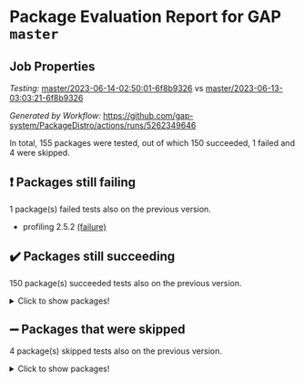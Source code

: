 # Package Evaluation Report for GAP `master`

## Job Properties

*Testing:* [master/2023-06-14-02:50:01-6f8b9326](https://github.com/gap-system/PackageDistro/blob/data/reports/master/2023-06-14-02:50:01-6f8b9326) vs [master/2023-06-13-03:03:21-6f8b9326](https://github.com/gap-system/PackageDistro/blob/data/reports/master/2023-06-13-03:03:21-6f8b9326)

*Generated by Workflow:* https://github.com/gap-system/PackageDistro/actions/runs/5262349646

In total, 155 packages were tested, out of which 150 succeeded, 1 failed and 4 were skipped.

## :exclamation: Packages still failing

1 package(s) failed tests also on the previous version.
- profiling 2.5.2 [(failure)](https://github.com/gap-system/PackageDistro/actions/runs/5262349646/jobs/9511614217)

## :heavy_check_mark: Packages still succeeding

150 package(s) succeeded tests also on the previous version.
<details><summary>Click to show packages!</summary>

- 4ti2interface 2023.02-04 [(success)](https://github.com/gap-system/PackageDistro/actions/runs/5262349646/jobs/9511602902)
- ace 5.6.2 [(success)](https://github.com/gap-system/PackageDistro/actions/runs/5262349646/jobs/9511603033)
- aclib 1.3.2 [(success)](https://github.com/gap-system/PackageDistro/actions/runs/5262349646/jobs/9511603149)
- agt 0.3.1 [(success)](https://github.com/gap-system/PackageDistro/actions/runs/5262349646/jobs/9511603247)
- alnuth 3.2.1 [(success)](https://github.com/gap-system/PackageDistro/actions/runs/5262349646/jobs/9511603343)
- anupq 3.3.0 [(success)](https://github.com/gap-system/PackageDistro/actions/runs/5262349646/jobs/9511603440)
- atlasrep 2.1.6 [(success)](https://github.com/gap-system/PackageDistro/actions/runs/5262349646/jobs/9511603562)
- autodoc 2022.10.20 [(success)](https://github.com/gap-system/PackageDistro/actions/runs/5262349646/jobs/9511603682)
- automata 1.15 [(success)](https://github.com/gap-system/PackageDistro/actions/runs/5262349646/jobs/9511603823)
- automgrp 1.3.2 [(success)](https://github.com/gap-system/PackageDistro/actions/runs/5262349646/jobs/9511603934)
- autpgrp 1.11 [(success)](https://github.com/gap-system/PackageDistro/actions/runs/5262349646/jobs/9511604046)
- cap 2023.05-12 [(success)](https://github.com/gap-system/PackageDistro/actions/runs/5262349646/jobs/9511604152)
- caratinterface 2.3.5 [(success)](https://github.com/gap-system/PackageDistro/actions/runs/5262349646/jobs/9511604306)
- cddinterface 2022.11.01 [(success)](https://github.com/gap-system/PackageDistro/actions/runs/5262349646/jobs/9511604407)
- circle 1.6.6 [(success)](https://github.com/gap-system/PackageDistro/actions/runs/5262349646/jobs/9511604510)
- classicpres 1.22 [(success)](https://github.com/gap-system/PackageDistro/actions/runs/5262349646/jobs/9511604604)
- cohomolo 1.6.11 [(success)](https://github.com/gap-system/PackageDistro/actions/runs/5262349646/jobs/9511604705)
- congruence 1.2.5 [(success)](https://github.com/gap-system/PackageDistro/actions/runs/5262349646/jobs/9511604810)
- corelg 1.56 [(success)](https://github.com/gap-system/PackageDistro/actions/runs/5262349646/jobs/9511604941)
- crime 1.6 [(success)](https://github.com/gap-system/PackageDistro/actions/runs/5262349646/jobs/9511605067)
- crisp 1.4.6 [(success)](https://github.com/gap-system/PackageDistro/actions/runs/5262349646/jobs/9511605193)
- crypting 0.10.4 [(success)](https://github.com/gap-system/PackageDistro/actions/runs/5262349646/jobs/9511605300)
- cryst 4.1.26 [(success)](https://github.com/gap-system/PackageDistro/actions/runs/5262349646/jobs/9511605437)
- crystcat 1.1.10 [(success)](https://github.com/gap-system/PackageDistro/actions/runs/5262349646/jobs/9511605585)
- ctbllib 1.3.6 [(success)](https://github.com/gap-system/PackageDistro/actions/runs/5262349646/jobs/9511605704)
- cubefree 1.19 [(success)](https://github.com/gap-system/PackageDistro/actions/runs/5262349646/jobs/9511605837)
- curlinterface 2.3.2 [(success)](https://github.com/gap-system/PackageDistro/actions/runs/5262349646/jobs/9511605954)
- cvec 2.8.1 [(success)](https://github.com/gap-system/PackageDistro/actions/runs/5262349646/jobs/9511606075)
- datastructures 0.3.0 [(success)](https://github.com/gap-system/PackageDistro/actions/runs/5262349646/jobs/9511606210)
- deepthought 1.0.6 [(success)](https://github.com/gap-system/PackageDistro/actions/runs/5262349646/jobs/9511606329)
- design 1.8 [(success)](https://github.com/gap-system/PackageDistro/actions/runs/5262349646/jobs/9511606449)
- difsets 2.3.1 [(success)](https://github.com/gap-system/PackageDistro/actions/runs/5262349646/jobs/9511606567)
- digraphs 1.6.2 [(success)](https://github.com/gap-system/PackageDistro/actions/runs/5262349646/jobs/9511606697)
- edim 1.3.7 [(success)](https://github.com/gap-system/PackageDistro/actions/runs/5262349646/jobs/9511606806)
- example 4.3.4 [(success)](https://github.com/gap-system/PackageDistro/actions/runs/5262349646/jobs/9511606915)
- examplesforhomalg 2023.02-04 [(success)](https://github.com/gap-system/PackageDistro/actions/runs/5262349646/jobs/9511607028)
- factint 1.6.3 [(success)](https://github.com/gap-system/PackageDistro/actions/runs/5262349646/jobs/9511607132)
- ferret 1.0.9 [(success)](https://github.com/gap-system/PackageDistro/actions/runs/5262349646/jobs/9511607236)
- fga 1.5.0 [(success)](https://github.com/gap-system/PackageDistro/actions/runs/5262349646/jobs/9511607359)
- fining 1.5.5 [(success)](https://github.com/gap-system/PackageDistro/actions/runs/5262349646/jobs/9511607464)
- float 1.0.3 [(success)](https://github.com/gap-system/PackageDistro/actions/runs/5262349646/jobs/9511607574)
- format 1.4.3 [(success)](https://github.com/gap-system/PackageDistro/actions/runs/5262349646/jobs/9511607692)
- forms 1.2.9 [(success)](https://github.com/gap-system/PackageDistro/actions/runs/5262349646/jobs/9511607793)
- fplsa 1.2.6 [(success)](https://github.com/gap-system/PackageDistro/actions/runs/5262349646/jobs/9511607901)
- fr 2.4.12 [(success)](https://github.com/gap-system/PackageDistro/actions/runs/5262349646/jobs/9511607989)
- francy 2.0.3 [(success)](https://github.com/gap-system/PackageDistro/actions/runs/5262349646/jobs/9511608075)
- fwtree 1.3 [(success)](https://github.com/gap-system/PackageDistro/actions/runs/5262349646/jobs/9511608184)
- gapdoc 1.6.6 [(success)](https://github.com/gap-system/PackageDistro/actions/runs/5262349646/jobs/9511608294)
- gauss 2023.02-04 [(success)](https://github.com/gap-system/PackageDistro/actions/runs/5262349646/jobs/9511608434)
- gaussforhomalg 2023.02-04 [(success)](https://github.com/gap-system/PackageDistro/actions/runs/5262349646/jobs/9511608552)
- gbnp 1.0.5 [(success)](https://github.com/gap-system/PackageDistro/actions/runs/5262349646/jobs/9511608659)
- generalizedmorphismsforcap 2023.03-01 [(success)](https://github.com/gap-system/PackageDistro/actions/runs/5262349646/jobs/9511608768)
- genss 1.6.8 [(success)](https://github.com/gap-system/PackageDistro/actions/runs/5262349646/jobs/9511608878)
- gradedmodules 2023.02-04 [(success)](https://github.com/gap-system/PackageDistro/actions/runs/5262349646/jobs/9511608998)
- gradedringforhomalg 2023.02-04 [(success)](https://github.com/gap-system/PackageDistro/actions/runs/5262349646/jobs/9511609103)
- grape 4.9.0 [(success)](https://github.com/gap-system/PackageDistro/actions/runs/5262349646/jobs/9511609215)
- groupoids 1.73 [(success)](https://github.com/gap-system/PackageDistro/actions/runs/5262349646/jobs/9511609307)
- grpconst 2.6.4 [(success)](https://github.com/gap-system/PackageDistro/actions/runs/5262349646/jobs/9511609404)
- guarana 0.96.3 [(success)](https://github.com/gap-system/PackageDistro/actions/runs/5262349646/jobs/9511609498)
- guava 3.18 [(success)](https://github.com/gap-system/PackageDistro/actions/runs/5262349646/jobs/9511609610)
- hap 1.56 [(success)](https://github.com/gap-system/PackageDistro/actions/runs/5262349646/jobs/9511609729)
- hapcryst 0.1.15 [(success)](https://github.com/gap-system/PackageDistro/actions/runs/5262349646/jobs/9511609843)
- hecke 1.5.3 [(success)](https://github.com/gap-system/PackageDistro/actions/runs/5262349646/jobs/9511609955)
- help 3.5 [(success)](https://github.com/gap-system/PackageDistro/actions/runs/5262349646/jobs/9511610059)
- homalg 2023.02-05 [(success)](https://github.com/gap-system/PackageDistro/actions/runs/5262349646/jobs/9511610159)
- homalgtocas 2023.02-04 [(success)](https://github.com/gap-system/PackageDistro/actions/runs/5262349646/jobs/9511610260)
- idrel 2.45 [(success)](https://github.com/gap-system/PackageDistro/actions/runs/5262349646/jobs/9511610344)
- images 1.3.1 [(success)](https://github.com/gap-system/PackageDistro/actions/runs/5262349646/jobs/9511610432)
- intpic 0.3.0 [(success)](https://github.com/gap-system/PackageDistro/actions/runs/5262349646/jobs/9511610524)
- io 4.8.1 [(success)](https://github.com/gap-system/PackageDistro/actions/runs/5262349646/jobs/9511610621)
- io_forhomalg 2023.02-04 [(success)](https://github.com/gap-system/PackageDistro/actions/runs/5262349646/jobs/9511610695)
- irredsol 1.4.4 [(success)](https://github.com/gap-system/PackageDistro/actions/runs/5262349646/jobs/9511610780)
- json 2.1.1 [(success)](https://github.com/gap-system/PackageDistro/actions/runs/5262349646/jobs/9511610869)
- jupyterkernel 1.5.0 [(success)](https://github.com/gap-system/PackageDistro/actions/runs/5262349646/jobs/9511610972)
- jupyterviz 1.5.6 [(success)](https://github.com/gap-system/PackageDistro/actions/runs/5262349646/jobs/9511611069)
- kan 1.35 [(success)](https://github.com/gap-system/PackageDistro/actions/runs/5262349646/jobs/9511611172)
- kbmag 1.5.11 [(success)](https://github.com/gap-system/PackageDistro/actions/runs/5262349646/jobs/9511611243)
- laguna 3.9.6 [(success)](https://github.com/gap-system/PackageDistro/actions/runs/5262349646/jobs/9511611320)
- liealgdb 2.2.1 [(success)](https://github.com/gap-system/PackageDistro/actions/runs/5262349646/jobs/9511611404)
- liepring 2.8 [(success)](https://github.com/gap-system/PackageDistro/actions/runs/5262349646/jobs/9511611493)
- liering 2.4.2 [(success)](https://github.com/gap-system/PackageDistro/actions/runs/5262349646/jobs/9511611587)
- linearalgebraforcap 2023.06-01 [(success)](https://github.com/gap-system/PackageDistro/actions/runs/5262349646/jobs/9511611677)
- localizeringforhomalg 2023.02-04 [(success)](https://github.com/gap-system/PackageDistro/actions/runs/5262349646/jobs/9511611801)
- loops 3.4.3 [(success)](https://github.com/gap-system/PackageDistro/actions/runs/5262349646/jobs/9511611899)
- lpres 1.0.3 [(success)](https://github.com/gap-system/PackageDistro/actions/runs/5262349646/jobs/9511612018)
- majoranaalgebras 1.5.1 [(success)](https://github.com/gap-system/PackageDistro/actions/runs/5262349646/jobs/9511612128)
- mapclass 1.4.6 [(success)](https://github.com/gap-system/PackageDistro/actions/runs/5262349646/jobs/9511612239)
- matgrp 0.70 [(success)](https://github.com/gap-system/PackageDistro/actions/runs/5262349646/jobs/9511612352)
- matricesforhomalg 2023.02-04 [(success)](https://github.com/gap-system/PackageDistro/actions/runs/5262349646/jobs/9511612461)
- modisom 2.5.4 [(success)](https://github.com/gap-system/PackageDistro/actions/runs/5262349646/jobs/9511612553)
- modulepresentationsforcap 2023.06-01 [(success)](https://github.com/gap-system/PackageDistro/actions/runs/5262349646/jobs/9511612657)
- modules 2023.02-04 [(success)](https://github.com/gap-system/PackageDistro/actions/runs/5262349646/jobs/9511612767)
- monoidalcategories 2023.05-03 [(success)](https://github.com/gap-system/PackageDistro/actions/runs/5262349646/jobs/9511612863)
- nconvex 2022.09-01 [(success)](https://github.com/gap-system/PackageDistro/actions/runs/5262349646/jobs/9511612958)
- nilmat 1.4.2 [(success)](https://github.com/gap-system/PackageDistro/actions/runs/5262349646/jobs/9511613043)
- nock 1.5 [(success)](https://github.com/gap-system/PackageDistro/actions/runs/5262349646/jobs/9511613124)
- normalizinterface 1.3.6 [(success)](https://github.com/gap-system/PackageDistro/actions/runs/5262349646/jobs/9511613221)
- nq 2.5.10 [(success)](https://github.com/gap-system/PackageDistro/actions/runs/5262349646/jobs/9511613306)
- numericalsgps 1.3.1 [(success)](https://github.com/gap-system/PackageDistro/actions/runs/5262349646/jobs/9511613410)
- openmath 11.5.3 [(success)](https://github.com/gap-system/PackageDistro/actions/runs/5262349646/jobs/9511613514)
- orb 4.9.0 [(success)](https://github.com/gap-system/PackageDistro/actions/runs/5262349646/jobs/9511613600)
- packagemanager 1.4.1 [(success)](https://github.com/gap-system/PackageDistro/actions/runs/5262349646/jobs/9511613693)
- patternclass 2.4.3 [(success)](https://github.com/gap-system/PackageDistro/actions/runs/5262349646/jobs/9511613789)
- permut 2.0.4 [(success)](https://github.com/gap-system/PackageDistro/actions/runs/5262349646/jobs/9511613884)
- polenta 1.3.10 [(success)](https://github.com/gap-system/PackageDistro/actions/runs/5262349646/jobs/9511613965)
- polymaking 0.8.6 [(success)](https://github.com/gap-system/PackageDistro/actions/runs/5262349646/jobs/9511614055)
- primgrp 3.4.4 [(success)](https://github.com/gap-system/PackageDistro/actions/runs/5262349646/jobs/9511614140)
- qpa 1.34 [(success)](https://github.com/gap-system/PackageDistro/actions/runs/5262349646/jobs/9511614297)
- quagroup 1.8.3 [(success)](https://github.com/gap-system/PackageDistro/actions/runs/5262349646/jobs/9511614378)
- radiroot 2.9 [(success)](https://github.com/gap-system/PackageDistro/actions/runs/5262349646/jobs/9511614474)
- rcwa 4.7.1 [(success)](https://github.com/gap-system/PackageDistro/actions/runs/5262349646/jobs/9511614564)
- rds 1.8 [(success)](https://github.com/gap-system/PackageDistro/actions/runs/5262349646/jobs/9511614662)
- recog 1.4.2 [(success)](https://github.com/gap-system/PackageDistro/actions/runs/5262349646/jobs/9511614747)
- repndecomp 1.3.0 [(success)](https://github.com/gap-system/PackageDistro/actions/runs/5262349646/jobs/9511614845)
- repsn 3.1.1 [(success)](https://github.com/gap-system/PackageDistro/actions/runs/5262349646/jobs/9511614945)
- resclasses 4.7.3 [(success)](https://github.com/gap-system/PackageDistro/actions/runs/5262349646/jobs/9511615058)
- ringsforhomalg 2023.02-05 [(success)](https://github.com/gap-system/PackageDistro/actions/runs/5262349646/jobs/9511615177)
- sco 2023.02-04 [(success)](https://github.com/gap-system/PackageDistro/actions/runs/5262349646/jobs/9511615280)
- scscp 2.4.1 [(success)](https://github.com/gap-system/PackageDistro/actions/runs/5262349646/jobs/9511615376)
- semigroups 5.2.1 [(success)](https://github.com/gap-system/PackageDistro/actions/runs/5262349646/jobs/9511615463)
- sglppow 2.3 [(success)](https://github.com/gap-system/PackageDistro/actions/runs/5262349646/jobs/9511615564)
- sgpviz 0.999.5 [(success)](https://github.com/gap-system/PackageDistro/actions/runs/5262349646/jobs/9511615663)
- simpcomp 2.1.14 [(success)](https://github.com/gap-system/PackageDistro/actions/runs/5262349646/jobs/9511615759)
- singular 2023.02.09 [(success)](https://github.com/gap-system/PackageDistro/actions/runs/5262349646/jobs/9511615850)
- sl2reps 1.1 [(success)](https://github.com/gap-system/PackageDistro/actions/runs/5262349646/jobs/9511615945)
- sla 1.5.3 [(success)](https://github.com/gap-system/PackageDistro/actions/runs/5262349646/jobs/9511616050)
- smallgrp 1.5.3 [(success)](https://github.com/gap-system/PackageDistro/actions/runs/5262349646/jobs/9511616158)
- smallsemi 0.6.13 [(success)](https://github.com/gap-system/PackageDistro/actions/runs/5262349646/jobs/9511616276)
- sonata 2.9.6 [(success)](https://github.com/gap-system/PackageDistro/actions/runs/5262349646/jobs/9511616392)
- sophus 1.27 [(success)](https://github.com/gap-system/PackageDistro/actions/runs/5262349646/jobs/9511616487)
- spinsym 1.5.2 [(success)](https://github.com/gap-system/PackageDistro/actions/runs/5262349646/jobs/9511616603)
- standardff 0.9.4 [(success)](https://github.com/gap-system/PackageDistro/actions/runs/5262349646/jobs/9511616706)
- symbcompcc 1.3.2 [(success)](https://github.com/gap-system/PackageDistro/actions/runs/5262349646/jobs/9511616812)
- thelma 1.3 [(success)](https://github.com/gap-system/PackageDistro/actions/runs/5262349646/jobs/9511616913)
- tomlib 1.2.9 [(success)](https://github.com/gap-system/PackageDistro/actions/runs/5262349646/jobs/9511617039)
- toolsforhomalg 2023.05-01 [(success)](https://github.com/gap-system/PackageDistro/actions/runs/5262349646/jobs/9511617167)
- toric 1.9.5 [(success)](https://github.com/gap-system/PackageDistro/actions/runs/5262349646/jobs/9511617298)
- toricvarieties 2022.07.13 [(success)](https://github.com/gap-system/PackageDistro/actions/runs/5262349646/jobs/9511617431)
- transgrp 3.6.4 [(success)](https://github.com/gap-system/PackageDistro/actions/runs/5262349646/jobs/9511617560)
- ugaly 4.0.3 [(success)](https://github.com/gap-system/PackageDistro/actions/runs/5262349646/jobs/9511617673)
- unipot 1.5 [(success)](https://github.com/gap-system/PackageDistro/actions/runs/5262349646/jobs/9511617789)
- unitlib 4.2.0 [(success)](https://github.com/gap-system/PackageDistro/actions/runs/5262349646/jobs/9511617913)
- utils 0.82 [(success)](https://github.com/gap-system/PackageDistro/actions/runs/5262349646/jobs/9511618045)
- uuid 0.7 [(success)](https://github.com/gap-system/PackageDistro/actions/runs/5262349646/jobs/9511618181)
- walrus 0.9991 [(success)](https://github.com/gap-system/PackageDistro/actions/runs/5262349646/jobs/9511618286)
- wedderga 4.10.4 [(success)](https://github.com/gap-system/PackageDistro/actions/runs/5262349646/jobs/9511618418)
- xmod 2.91 [(success)](https://github.com/gap-system/PackageDistro/actions/runs/5262349646/jobs/9511618541)
- xmodalg 1.23 [(success)](https://github.com/gap-system/PackageDistro/actions/runs/5262349646/jobs/9511618664)
- yangbaxter 0.10.3 [(success)](https://github.com/gap-system/PackageDistro/actions/runs/5262349646/jobs/9511618808)
- zeromqinterface 0.14 [(success)](https://github.com/gap-system/PackageDistro/actions/runs/5262349646/jobs/9511618929)
</details>

## :heavy_minus_sign: Packages that were skipped

4 package(s) skipped tests also on the previous version.
<details><summary>Click to show packages!</summary>

- browse 1.8.21 [(skipped)](https://github.com/gap-system/PackageDistro/actions/runs/5262349646/jobs/9511438064)
- itc 1.5.1 [(skipped)](https://github.com/gap-system/PackageDistro/actions/runs/5262349646/jobs/9511438064)
- polycyclic 2.16 [(skipped)](https://github.com/gap-system/PackageDistro/actions/runs/5262349646/jobs/9511438064)
- xgap 4.31 [(skipped)](https://github.com/gap-system/PackageDistro/actions/runs/5262349646/jobs/9511438064)
</details>

